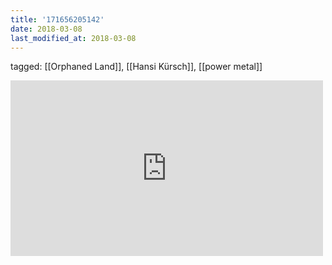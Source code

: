 ```yaml
---
title: '171656205142'
date: 2018-03-08
last_modified_at: 2018-03-08
---
```

tagged: [[Orphaned Land]], [[Hansi Kürsch]], [[power metal]]
<iframe allow="accelerometer; autoplay; clipboard-write; encrypted-media; gyroscope; picture-in-picture" allowfullscreen="" frameborder="0" height="281" id="youtube_iframe" src="https://www.youtube.com/embed/hurWzo01FpM?feature=oembed&amp;enablejsapi=1&amp;origin=https://safe.txmblr.com&amp;wmode=opaque" width="500"></iframe>